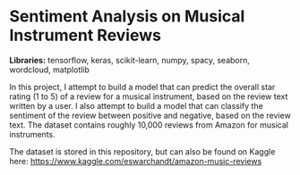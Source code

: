 # Sentiment Analysis on Musical Instrument Reviews
__Libraries:__ tensorflow, keras, scikit-learn, numpy, spacy, seaborn, wordcloud, matplotlib

In this project, I attempt to build a model that can predict the overall star rating (1 to 5) of a review for a musical instrument, based on the review text written by a user. I also attempt to build a model that can classify the sentiment of the review between positive and negative, based on the review text. The dataset contains roughly 10,000 reviews from Amazon for musical instruments. 

The dataset is stored in this repository, but can also be found on Kaggle here: https://www.kaggle.com/eswarchandt/amazon-music-reviews
